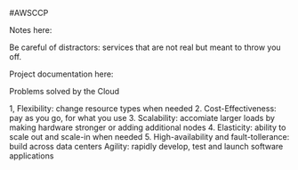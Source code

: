 #AWSCCP

Notes here:

Be careful of distractors: services that are not real but meant to throw you off.

Project documentation here:

Problems solved by the Cloud

1, Flexibility: change resource types when needed
2. Cost-Effectiveness: pay as you go, for what you use
3. Scalability: accomiate larger loads by making hardware stronger or adding additional nodes
4. Elasticity: ability to scale out and scale-in when needed
5. High-availability and fault-tollerance: build across data centers
Agility: rapidly develop, test and launch software applications
